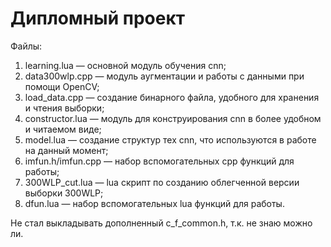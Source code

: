 # Дипломный проект
Файлы:
1) learning.lua — основной модуль обучения cnn;
2) data300wlp.cpp — модуль аугментации и работы с данными при помощи OpenCV;
3) load_data.cpp — создание бинарного файла, удобного для хранения и чтения выборки;
4) constructor.lua — модуль для конструирования cnn в более удобном и читаемом виде;
5) model.lua — создание структур тех cnn, что используются в работе на данный момент;
6) imfun.h/imfun.cpp — набор вспомогательных cpp функций для работы;
7) 300WLP_cut.lua — lua скрипт по созданию облегченной версии выборки 300WLP;
8) dfun.lua — набор вспомогательных lua функций для работы.

Не стал выкладывать дополненный c_f_common.h, т.к. не знаю можно ли.
